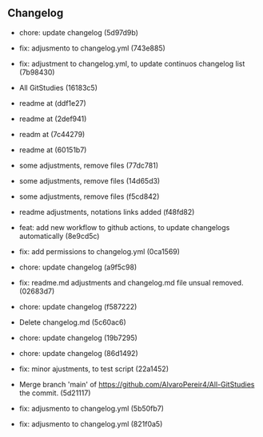 ## Changelog

- chore: update changelog (5d97d9b)
- fix: adjusmento to changelog.yml (743e885)

- fix: adjustment to changelog.yml, to update continuos changelog list (7b98430)
- All GitStudies (16183c5)
- readme at (ddf1e27)
- readme at (2def941)
- readm at (7c44279)
- readme at (60151b7)
- some adjustments, remove files (77dc781)
- some adjustments, remove files (14d65d3)
- some adjustments, remove files (f5cd842)
- readme adjustments, notations links added (f48fd82)
- feat: add new workflow to github actions, to update changelogs automatically (8e9cd5c)
- fix: add permissions to changelog.yml (0ca1569)
- chore: update changelog (a9f5c98)
- fix: readme.md adjustments and changelog.md file unsual removed. (02683d7)
- chore: update changelog (f587222)
- Delete changelog.md (5c60ac6)
- chore: update changelog (19b7295)
- chore: update changelog (86d1492)
- fix: minor ajustments, to test script (22a1452)
- Merge branch 'main' of https://github.com/AlvaroPereir4/All-GitStudies the commit. (5d21117)
- fix: adjusmento to changelog.yml (5b50fb7)
- fix: adjusmento to changelog.yml (821f0a5)
